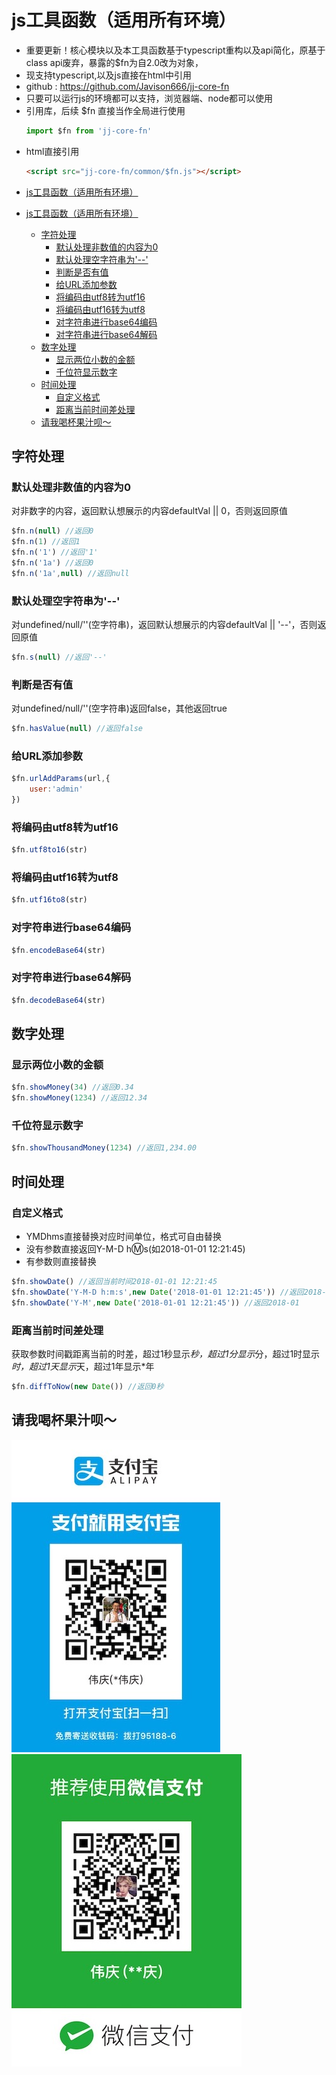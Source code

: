 # js工具函数（适用所有环境）
- 重要更新！核心模块以及本工具函数基于typescript重构以及api简化，原基于class api废弃，暴露的$fn为自2.0改为对象，
- 现支持typescript,以及js直接在html中引用
- github : https://github.com/Javison666/jj-core-fn
- 只要可以运行js的环境都可以支持，浏览器端、node都可以使用
- 引用库，后续 $fn 直接当作全局进行使用
    ```js
    import $fn from 'jj-core-fn'
    ```
- html直接引用
    ```html
    <script src="jj-core-fn/common/$fn.js"></script>
    ```
<!-- START doctoc generated TOC please keep comment here to allow auto update -->
<!-- DON'T EDIT THIS SECTION, INSTEAD RE-RUN doctoc TO UPDATE -->
- [js工具函数（适用所有环境）](#js%E5%B7%A5%E5%85%B7%E5%87%BD%E6%95%B0%E9%80%82%E7%94%A8%E6%89%80%E6%9C%89%E7%8E%AF%E5%A2%83)

- [js工具函数（适用所有环境）](#js%E5%B7%A5%E5%85%B7%E5%87%BD%E6%95%B0%E9%80%82%E7%94%A8%E6%89%80%E6%9C%89%E7%8E%AF%E5%A2%83)
  - [字符处理](#%E5%AD%97%E7%AC%A6%E5%A4%84%E7%90%86)
    - [默认处理非数值的内容为0](#%E9%BB%98%E8%AE%A4%E5%A4%84%E7%90%86%E9%9D%9E%E6%95%B0%E5%80%BC%E7%9A%84%E5%86%85%E5%AE%B9%E4%B8%BA0)
    - [默认处理空字符串为'--'](#%E9%BB%98%E8%AE%A4%E5%A4%84%E7%90%86%E7%A9%BA%E5%AD%97%E7%AC%A6%E4%B8%B2%E4%B8%BA)
    - [判断是否有值](#%E5%88%A4%E6%96%AD%E6%98%AF%E5%90%A6%E6%9C%89%E5%80%BC)
    - [给URL添加参数](#%E7%BB%99url%E6%B7%BB%E5%8A%A0%E5%8F%82%E6%95%B0)
    - [将编码由utf8转为utf16](#%E5%B0%86%E7%BC%96%E7%A0%81%E7%94%B1utf8%E8%BD%AC%E4%B8%BAutf16)
    - [将编码由utf16转为utf8](#%E5%B0%86%E7%BC%96%E7%A0%81%E7%94%B1utf16%E8%BD%AC%E4%B8%BAutf8)
    - [对字符串进行base64编码](#%E5%AF%B9%E5%AD%97%E7%AC%A6%E4%B8%B2%E8%BF%9B%E8%A1%8Cbase64%E7%BC%96%E7%A0%81)
    - [对字符串进行base64解码](#%E5%AF%B9%E5%AD%97%E7%AC%A6%E4%B8%B2%E8%BF%9B%E8%A1%8Cbase64%E8%A7%A3%E7%A0%81)
  - [数字处理](#%E6%95%B0%E5%AD%97%E5%A4%84%E7%90%86)
    - [显示两位小数的金额](#%E6%98%BE%E7%A4%BA%E4%B8%A4%E4%BD%8D%E5%B0%8F%E6%95%B0%E7%9A%84%E9%87%91%E9%A2%9D)
    - [千位符显示数字](#%E5%8D%83%E4%BD%8D%E7%AC%A6%E6%98%BE%E7%A4%BA%E6%95%B0%E5%AD%97)
  - [时间处理](#%E6%97%B6%E9%97%B4%E5%A4%84%E7%90%86)
    - [自定义格式](#%E8%87%AA%E5%AE%9A%E4%B9%89%E6%A0%BC%E5%BC%8F)
    - [距离当前时间差处理](#%E8%B7%9D%E7%A6%BB%E5%BD%93%E5%89%8D%E6%97%B6%E9%97%B4%E5%B7%AE%E5%A4%84%E7%90%86)
  - [请我喝杯果汁呗～](#%E8%AF%B7%E6%88%91%E5%96%9D%E6%9D%AF%E6%9E%9C%E6%B1%81%E5%91%97)

<!-- END doctoc generated TOC please keep comment here to allow auto update -->


## 字符处理
### 默认处理非数值的内容为0
对非数字的内容，返回默认想展示的内容defaultVal || 0，否则返回原值
```js
$fn.n(null) //返回0
$fn.n(1) //返回1
$fn.n('1') //返回'1'
$fn.n('1a') //返回0
$fn.n('1a',null) //返回null
```
### 默认处理空字符串为'--'
对undefined/null/''(空字符串)，返回默认想展示的内容defaultVal || '--'，否则返回原值
```js
$fn.s(null) //返回'--'
```
### 判断是否有值
对undefined/null/''(空字符串)返回false，其他返回true
```js
$fn.hasValue(null) //返回false
```
### 给URL添加参数
```js
$fn.urlAddParams(url,{
    user:'admin'
})
```
### 将编码由utf8转为utf16
```js
$fn.utf8to16(str) 
```
### 将编码由utf16转为utf8
```js
$fn.utf16to8(str) 
```
### 对字符串进行base64编码
```js
$fn.encodeBase64(str) 
```
### 对字符串进行base64解码
```js
$fn.decodeBase64(str) 
```

## 数字处理
### 显示两位小数的金额
```js
$fn.showMoney(34) //返回0.34
$fn.showMoney(1234) //返回12.34
```
### 千位符显示数字
```js
$fn.showThousandMoney(1234) //返回1,234.00
```

## 时间处理
### 自定义格式
* YMDhms直接替换对应时间单位，格式可自由替换
* 没有参数直接返回Y-M-D h:m:s(如2018-01-01 12:21:45)
* 有参数则直接替换
```js
$fn.showDate() //返回当前时间2018-01-01 12:21:45
$fn.showDate('Y-M-D h:m:s',new Date('2018-01-01 12:21:45')) //返回2018-01-01 12:21:45
$fn.showDate('Y-M',new Date('2018-01-01 12:21:45')) //返回2018-01
```

### 距离当前时间差处理
获取参数时间戳距离当前的时差，超过1秒显示*秒，超过1分显示*分，超过1时显示*时，超过1天显示*天，超过1年显示*年
```js
$fn.diffToNow(new Date()) //返回0秒
```


## 请我喝杯果汁呗～

![Image text](https://github.com/Javison666/jj-browser-fn/blob/master/image/alipay.jpg?raw=true)![Image text](https://github.com/Javison666/jj-browser-fn/blob/master/image/wechat.jpg?raw=true)